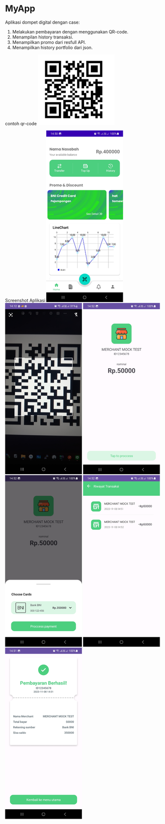 # MyApp
Aplikasi dompet digital dengan case:
1. Melakukan pembayaran dengan menggunakan QR-code.
2. Menampilan history transaksi.
3. Menampilkan promo dari resfull API.
4. Menampilkan history portfolio dari json.

contoh qr-code
<img src="https://github.com/nadjihabibi/MyApp/blob/main/qr%20code.png?raw=true" alt="QR-Code" width="250"/>


Screenshot Aplikasi
<img src="https://github.com/nadjihabibi/MyApp/blob/main/app/Screenshot_20231108_145036_MyApp.jpg?raw=true" alt="" width="250"/>
<img src="https://github.com/nadjihabibi/MyApp/blob/main/app/Screenshot_20231122_141216_MyApp.jpg?raw=true" alt="" width="250"/>
<img src="https://github.com/nadjihabibi/MyApp/blob/main/app/Screenshot_20231108_145209_MyApp.jpg?raw=true" alt="" width="250"/>
<img src="https://github.com/nadjihabibi/MyApp/blob/main/app/Screenshot_20231108_145229_MyApp.jpg?raw=true" alt="" width="250"/>
<img src="https://github.com/nadjihabibi/MyApp/blob/main/app/Screenshot_20231108_145250_MyApp.jpg?raw=true" alt="" width="250"/>
<img src="https://github.com/nadjihabibi/MyApp/blob/main/app/Screenshot_20231108_145115_MyApp.jpg?raw=true" alt="" width="250"/>

